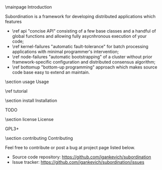 \mainpage Introduction

Subordination is a framework for developing distributed applications which features
- \ref api "concise API" consisting of a few base classes and a handful of
  global functions and allowing fully asycnhronous execution of your code;
- \ref kernel-failures "automatic fault-tolerance" for batch processing
  applications with minimal programmer's intervention;
- \ref node-failures "automatic bootstrapping" of a cluster without prior
  framework-specific configuration and distributed consensus algorithm;
- \ref bottomup "bottom-up programming" approach which makes source code base
  easy to extend an maintain.

\section usage Usage

\ref tutorial

\section install Installation

TODO

\section license License

GPL3+

\section contributing Contributing

Feel free to contribute or post a bug at project page listed below.
- Source code repository: <https://github.com/igankevich/subordination>
- Issue tracker: <https://github.com/igankevich/subordination/issues>
